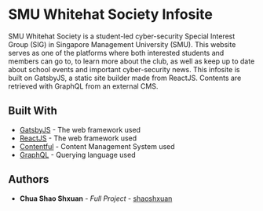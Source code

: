 # SMU Whitehat Society Infosite

SMU Whitehat Society is a student-led cyber-security Special Interest Group (SIG) in Singapore Management University (SMU). This website serves as one of the platforms where both interested students and members can go to, to learn more about the club, as well as keep up to date about school events and important cyber-security news.
This infosite is built on GatsbyJS, a static site builder made from ReactJS. Contents are retrieved with GraphQL from an external CMS.

## Built With

* [GatsbyJS](https://www.gatsbyjs.org/) - The web framework used
* [ReactJS](https://reactjs.org/) - The web framework used
* [Contentful](https://www.contentful.com/) - Content Management System used
* [GraphQL](https://graphql.org/) - Querying language used

## Authors

* **Chua Shao Shxuan** - *Full Project* - [shaoshxuan](https://github.com/shaoshxuan)
